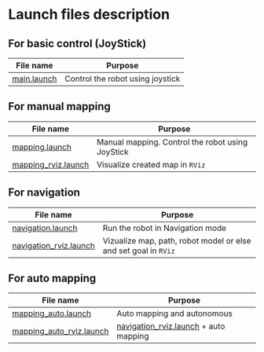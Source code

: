 # Launch files description

## For basic control (JoyStick)

| File name                                   | Purpose                          |
| ------------------------------------------- | -------------------------------- |
| [main.launch](../haruna/launch/main.launch) | Control the robot using joystick |

## For manual mapping

| File name                                                   | Purpose                                          |
| ----------------------------------------------------------- | ------------------------------------------------ |
| [mapping.launch](../haruna/launch/map.launch)               | Manual mapping. Control the robot using JoyStick |
| [mapping_rviz.launch](../haruna/launch/mapping_rviz.launch) | Visualize created map in `RViz`                  |

## For navigation

| File name                                                         | Purpose                                                         |
| ----------------------------------------------------------------- | --------------------------------------------------------------- |
| [navigation.launch](../haruna/launch/navigation.launch)           | Run the robot in Navigation mode                                |
| [navigation_rviz.launch](../haruna/launch/navigation_rviz.launch) | Vizualize map, path, robot model or else and set goal in `RViz` |

## For auto mapping

| File name                                                             | Purpose                                                                          |
| --------------------------------------------------------------------- | -------------------------------------------------------------------------------- |
| [mapping_auto.launch](../haruna/launch/map_auto.launch)               | Auto mapping and autonomous                                                      |
| [mapping_auto_rviz.launch](../haruna/launch/auto_mapping_rviz.launch) | [navigation_rviz.launch](../haruna/launch/navigation_rviz.launch) + auto mapping |
